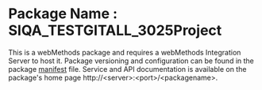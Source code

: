 # Package Name : SIQA_TESTGITALL_3025Project
This is a webMethods package and requires a webMethods Integration Server to host it. Package versioning and configuration can be found in the package [manifest](./SIQA_TESTGITALL_3025Project/manifest.v3) file. Service and API documentation is available on the package's home page http://&lt;server&gt;:&lt;port&gt;/&lt;packagename>.